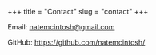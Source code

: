 +++
title = "Contact"
slug = "contact"
+++

Email: natemcintosh@gmail.com

GitHub: https://github.com/natemcintosh/
